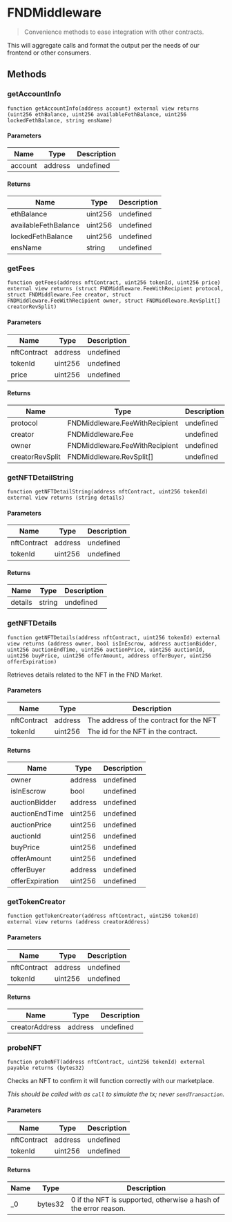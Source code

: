 # FNDMiddleware



> Convenience methods to ease integration with other contracts.

This will aggregate calls and format the output per the needs of our frontend or other consumers.



## Methods

### getAccountInfo

```solidity
function getAccountInfo(address account) external view returns (uint256 ethBalance, uint256 availableFethBalance, uint256 lockedFethBalance, string ensName)
```





#### Parameters

| Name | Type | Description |
|---|---|---|
| account | address | undefined |

#### Returns

| Name | Type | Description |
|---|---|---|
| ethBalance | uint256 | undefined |
| availableFethBalance | uint256 | undefined |
| lockedFethBalance | uint256 | undefined |
| ensName | string | undefined |

### getFees

```solidity
function getFees(address nftContract, uint256 tokenId, uint256 price) external view returns (struct FNDMiddleware.FeeWithRecipient protocol, struct FNDMiddleware.Fee creator, struct FNDMiddleware.FeeWithRecipient owner, struct FNDMiddleware.RevSplit[] creatorRevSplit)
```





#### Parameters

| Name | Type | Description |
|---|---|---|
| nftContract | address | undefined |
| tokenId | uint256 | undefined |
| price | uint256 | undefined |

#### Returns

| Name | Type | Description |
|---|---|---|
| protocol | FNDMiddleware.FeeWithRecipient | undefined |
| creator | FNDMiddleware.Fee | undefined |
| owner | FNDMiddleware.FeeWithRecipient | undefined |
| creatorRevSplit | FNDMiddleware.RevSplit[] | undefined |

### getNFTDetailString

```solidity
function getNFTDetailString(address nftContract, uint256 tokenId) external view returns (string details)
```





#### Parameters

| Name | Type | Description |
|---|---|---|
| nftContract | address | undefined |
| tokenId | uint256 | undefined |

#### Returns

| Name | Type | Description |
|---|---|---|
| details | string | undefined |

### getNFTDetails

```solidity
function getNFTDetails(address nftContract, uint256 tokenId) external view returns (address owner, bool isInEscrow, address auctionBidder, uint256 auctionEndTime, uint256 auctionPrice, uint256 auctionId, uint256 buyPrice, uint256 offerAmount, address offerBuyer, uint256 offerExpiration)
```

Retrieves details related to the NFT in the FND Market.



#### Parameters

| Name | Type | Description |
|---|---|---|
| nftContract | address | The address of the contract for the NFT |
| tokenId | uint256 | The id for the NFT in the contract. |

#### Returns

| Name | Type | Description |
|---|---|---|
| owner | address | undefined |
| isInEscrow | bool | undefined |
| auctionBidder | address | undefined |
| auctionEndTime | uint256 | undefined |
| auctionPrice | uint256 | undefined |
| auctionId | uint256 | undefined |
| buyPrice | uint256 | undefined |
| offerAmount | uint256 | undefined |
| offerBuyer | address | undefined |
| offerExpiration | uint256 | undefined |

### getTokenCreator

```solidity
function getTokenCreator(address nftContract, uint256 tokenId) external view returns (address creatorAddress)
```





#### Parameters

| Name | Type | Description |
|---|---|---|
| nftContract | address | undefined |
| tokenId | uint256 | undefined |

#### Returns

| Name | Type | Description |
|---|---|---|
| creatorAddress | address | undefined |

### probeNFT

```solidity
function probeNFT(address nftContract, uint256 tokenId) external payable returns (bytes32)
```

Checks an NFT to confirm it will function correctly with our marketplace.

*This should be called with as `call` to simulate the tx; never `sendTransaction`.*

#### Parameters

| Name | Type | Description |
|---|---|---|
| nftContract | address | undefined |
| tokenId | uint256 | undefined |

#### Returns

| Name | Type | Description |
|---|---|---|
| _0 | bytes32 | 0 if the NFT is supported, otherwise a hash of the error reason. |





